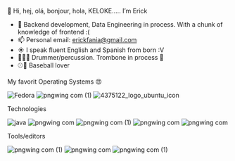👋 Hi, hej, olá, bonjour, hola, KELOKE..... I’m Erick
- 🌱 Backend development, Data Engineering in process. With a chunk of knowledge of frontend :(
- 📫 Personal email: erickfania@gmail.com
- ☀️ I speak fluent English and Spanish from born :V
- 🥁🎵💤 Drummer/percussion. Trombone in process 🎺
- ⚾🐯 Baseball lover

  


My favorit Operating Systems 😍

![Fedora](https://github.com/user-attachments/assets/4bba2641-50b3-4b54-afcc-47f4f115aceb) 
![pngwing com (1)](https://github.com/user-attachments/assets/96363cf4-ff11-4e0f-90a5-936204b91dac)
![4375122_logo_ubuntu_icon](https://github.com/user-attachments/assets/76b95ae6-0992-45cb-bff1-dd88eda49130)


Technologies

![java](https://github.com/user-attachments/assets/2385dd91-416c-43d2-8e81-9923b0b036fe)
![pngwing com](https://github.com/user-attachments/assets/6accdc06-1bf7-4a17-ae69-9b015608ea8b)
![pngwing com (1)](https://github.com/user-attachments/assets/22146795-0d7f-41e4-9023-456f6074ce0c)
![pngwing com](https://github.com/user-attachments/assets/d49cbc87-f79c-4cb9-8aaa-5f29fe251099)
![pngwing com](https://github.com/user-attachments/assets/d44ffd22-684a-4788-a809-e9f7669360bf)


Tools/editors

![pngwing com (1)](https://github.com/user-attachments/assets/d15bdaa7-4b2b-4d13-8a99-6672d351f8d2)
![pngwing com](https://github.com/user-attachments/assets/ec60f80d-8da9-4bcd-9da5-e283f8b68599)
![pngwing com (1)](https://github.com/user-attachments/assets/47626f80-d20f-4d39-ad49-5a9932f3fb20)
